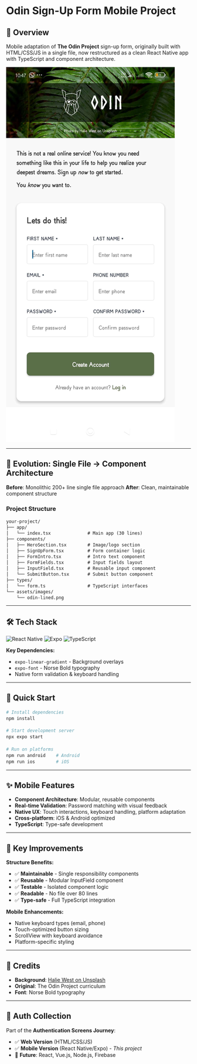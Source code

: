 # Odin Sign-Up Form Mobile Project

## 📱 Overview

Mobile adaptation of **The Odin Project** sign-up form, originally built with HTML/CSS/JS in a single file, now restructured as a clean React Native app with TypeScript and component architecture.

![Mobile Preview](previw_mobile.jpg)

---

## 🔄 Evolution: Single File → Component Architecture

**Before**: Monolithic 200+ line single file approach
**After**: Clean, maintainable component structure

### Project Structure
```
your-project/
├── app/
│   └── index.tsx              # Main app (30 lines)
├── components/
│   ├── HeroSection.tsx        # Image/logo section
│   ├── SignUpForm.tsx         # Form container logic
│   ├── FormIntro.tsx          # Intro text component
│   ├── FormFields.tsx         # Input fields layout
│   ├── InputField.tsx         # Reusable input component
│   └── SubmitButton.tsx       # Submit button component
├── types/
│   └── form.ts                # TypeScript interfaces
└── assets/images/
    └── odin-lined.png
```

---

## 🛠️ Tech Stack

![React Native](https://img.shields.io/badge/React_Native-20232A?logo=react&logoColor=61DAFB)
![Expo](https://img.shields.io/badge/Expo-000020?logo=expo&logoColor=white)
![TypeScript](https://img.shields.io/badge/TypeScript-007ACC?logo=typescript&logoColor=white)

**Key Dependencies:**
- `expo-linear-gradient` - Background overlays
- `expo-font` - Norse Bold typography
- Native form validation & keyboard handling

---

## 🚀 Quick Start

```bash
# Install dependencies
npm install

# Start development server
npx expo start

# Run on platforms
npm run android    # Android
npm run ios        # iOS
```

---

## ✨ Mobile Features

- **Component Architecture**: Modular, reusable components
- **Real-time Validation**: Password matching with visual feedback
- **Native UX**: Touch interactions, keyboard handling, platform adaptation
- **Cross-platform**: iOS & Android optimized
- **TypeScript**: Type-safe development

---

## 🎯 Key Improvements

**Structure Benefits:**
- ✅ **Maintainable** - Single responsibility components
- ✅ **Reusable** - Modular InputField component
- ✅ **Testable** - Isolated component logic
- ✅ **Readable** - No file over 80 lines
- ✅ **Type-safe** - Full TypeScript integration

**Mobile Enhancements:**
- Native keyboard types (email, phone)
- Touch-optimized button sizing
- ScrollView with keyboard avoidance
- Platform-specific styling

---

## 📜 Credits

- **Background**: [Halie West on Unsplash](https://unsplash.com/photos/25xggax4bSA)
- **Original**: The Odin Project curriculum
- **Font**: Norse Bold typography

---

## 🔗 Auth Collection

Part of the **Authentication Screens Journey**:
- ✅ **Web Version** (HTML/CSS/JS)
- ✅ **Mobile Version** (React Native/Expo) - *This project*
- 🔄 **Future**: React, Vue.js, Node.js, Firebase